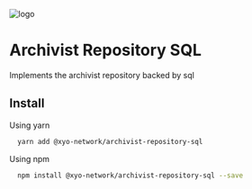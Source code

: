 [logo]: https://cdn.xy.company/img/brand/XY_Logo_GitHub.png

![logo]

# Archivist Repository SQL

Implements the archivist repository backed by sql

## Install

Using yarn

```sh
  yarn add @xyo-network/archivist-repository-sql
```

Using npm

```sh
  npm install @xyo-network/archivist-repository-sql --save
```